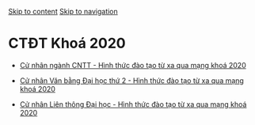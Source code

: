 [Skip to content](https://daa.uit.edu.vn/tu-xa/ctdt-khoa-2020#main)
 [Skip to navigation](https://daa.uit.edu.vn/tu-xa/ctdt-khoa-2020#main-nav)

CTĐT Khoá 2020
==============

*   [Cử nhân ngành CNTT - Hình thức đào tạo từ xa qua mạng khoá 2020](https://daa.uit.edu.vn/content/cu-nhan-nganh-cntt-hinh-thuc-dao-tao-tu-xa-qua-mang-khoa-2020)
    
*   [Cử nhân Văn bằng Đại học thứ 2 - Hình thức đào tạo từ xa qua mạng khoá 2020](https://daa.uit.edu.vn/content/cu-nhan-van-bang-dai-hoc-thu-2-hinh-thuc-dao-tao-tu-xa-qua-mang-khoa-2020)
    
*   [Cử nhân Liên thông Đại học - Hình thức đào tạo từ xa qua mạng khoá 2020](https://daa.uit.edu.vn/content/cu-nhan-lien-thong-dai-hoc-hinh-thuc-dao-tao-tu-xa-qua-mang-khoa-2020)